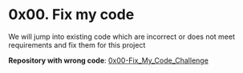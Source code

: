 # 0x00. Fix my code

We will jump into existing code which are incorrect or does not meet requirements and fix them for this project

**Repository with  __wrong__ code**:
[ 0x00-Fix_My_Code_Challenge](https://intranet.alxswe.com/rltoken/GLYjW57NUS-s-JEsfjuNFA)
